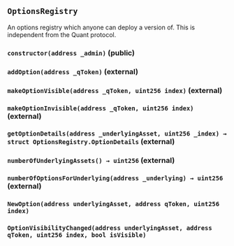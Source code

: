 ## `OptionsRegistry`

An options registry which anyone can deploy a version of. This is independent from the Quant protocol.




### `constructor(address _admin)` (public)





### `addOption(address _qToken)` (external)





### `makeOptionVisible(address _qToken, uint256 index)` (external)





### `makeOptionInvisible(address _qToken, uint256 index)` (external)





### `getOptionDetails(address _underlyingAsset, uint256 _index) → struct OptionsRegistry.OptionDetails` (external)





### `numberOfUnderlyingAssets() → uint256` (external)





### `numberOfOptionsForUnderlying(address _underlying) → uint256` (external)






### `NewOption(address underlyingAsset, address qToken, uint256 index)`





### `OptionVisibilityChanged(address underlyingAsset, address qToken, uint256 index, bool isVisible)`






